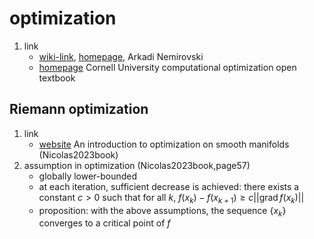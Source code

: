 # optimization

1. link
   * [wiki-link](https://en.wikipedia.org/wiki/Arkadi_Nemirovski), [homepage](https://www2.isye.gatech.edu/~nemirovs/), Arkadi Nemirovski
   * [homepage](https://optimization.cbe.cornell.edu/) Cornell University computational optimization open textbook

## Riemann optimization

1. link
   * [website](https://www.nicolasboumal.net/book/) An introduction to optimization on smooth manifolds (Nicolas2023book)
2. assumption in optimization (Nicolas2023book,page57)
   * globally lower-bounded
   * at each iteration, sufficient decrease is achieved: there exists a constant $c>0$ such that for all $k$, $f(x_k)-f(x_{k+1})\geq c||\mathrm{grad}\,f(x_k) ||$
   * proposition: with the above assumptions, the sequence $\{x_k\}$ converges to a critical point of $f$

